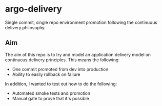 # argo-delivery
Single commit, single repo environment promotion following the continuous delivery philosophy.

## Aim
The aim of this repo is to try and model an application delivery model on continuous delivery principles. This means the following:
- One commit promoted from dev into production
- Ability to easily rollback on failure

In addition, I wanted to test out how to do the following:
- Automated smoke tests and promotion
- Manual gate to prove that it's possible